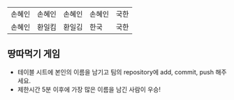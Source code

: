 <table>
      <tbody>
        <tr>
          <td>손혜인</td>
          <td>손혜인</td>
          <td>손혜인</td>
          <td>손혜인</td>
          <td>국한</td>
        </tr>
        <tr>
          <td>손혜인</td>
          <td>환일킴</td>
          <td>환일김</td>
          <td>한국</td>
          <td>국한</td>
        </tr>
      </tbody>
</table>

## 땅따먹기 게임

- 테이블 시트에 본인의 이름을 남기고 팀의 repository에 add, commit, push 해주세요.
- 제한시간 5분 이후에 가장 많은 이름을 남긴 사람이 우승!
